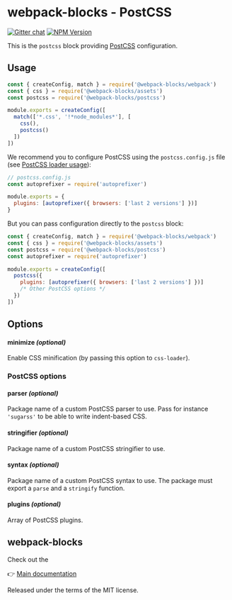 # webpack-blocks - PostCSS

[![Gitter chat](https://badges.gitter.im/webpack-blocks.svg)](https://gitter.im/webpack-blocks)
[![NPM Version](https://img.shields.io/npm/v/@webpack-blocks/postcss.svg)](https://www.npmjs.com/package/@webpack-blocks/postcss)

This is the `postcss` block providing [PostCSS](http://postcss.org/) configuration.

## Usage

<!-- prettier-ignore-start -->
```js
const { createConfig, match } = require('@webpack-blocks/webpack')
const { css } = require('@webpack-blocks/assets')
const postcss = require('@webpack-blocks/postcss')

module.exports = createConfig([
  match(['*.css', '!*node_modules*'], [
    css(),
    postcss()
  ])
])
```
<!-- prettier-ignore-end -->

We recommend you to configure PostCSS using the `postcss.config.js` file (see
[PostCSS loader usage](https://github.com/postcss/postcss-loader#usage)):

```js
// postcss.config.js
const autoprefixer = require('autoprefixer')

module.exports = {
  plugins: [autoprefixer({ browsers: ['last 2 versions'] })]
}
```

But you can pass configuration directly to the `postcss` block:

```js
const { createConfig, match } = require('@webpack-blocks/webpack')
const { css } = require('@webpack-blocks/assets')
const postcss = require('@webpack-blocks/postcss')
const autoprefixer = require('autoprefixer')

module.exports = createConfig([
  postcss({
    plugins: [autoprefixer({ browsers: ['last 2 versions'] })]
    /* Other PostCSS options */
  })
])
```

## Options

#### minimize _(optional)_

Enable CSS minification (by passing this option to `css-loader`).

### PostCSS options

#### parser _(optional)_

Package name of a custom PostCSS parser to use. Pass for instance `'sugarss'` to be able to write
indent-based CSS.

#### stringifier _(optional)_

Package name of a custom PostCSS stringifier to use.

#### syntax _(optional)_

Package name of a custom PostCSS syntax to use. The package must export a `parse` and a `stringify`
function.

#### plugins _(optional)_

Array of PostCSS plugins.

## webpack-blocks

Check out the

👉 [Main documentation](https://github.com/andywer/webpack-blocks)

Released under the terms of the MIT license.
